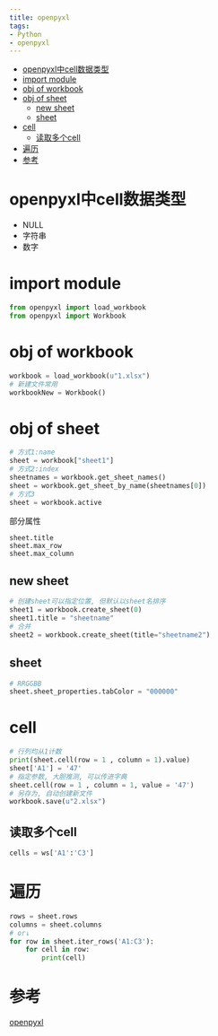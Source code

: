 ```yaml
---
title: openpyxl
tags:
- Python
- openpyxl
---
```

<!-- TOC -->

- [openpyxl中cell数据类型](#openpyxl中cell数据类型)
- [import module](#import-module)
- [obj of workbook](#obj-of-workbook)
- [obj of sheet](#obj-of-sheet)
    - [new sheet](#new-sheet)
    - [sheet](#sheet)
- [cell](#cell)
    - [读取多个cell](#读取多个cell)
- [遍历](#遍历)
- [参考](#参考)

<!-- /TOC -->
# openpyxl中cell数据类型

* NULL
* 字符串
* 数字

# import module

```python
from openpyxl import load_workbook
from openpyxl import Workbook
```
# obj of workbook

```python
workbook = load_workbook(u"1.xlsx")
# 新建文件常用
workbookNew = Workbook()
```

# obj of sheet

```python
# 方式1:name
sheet = workbook["sheet1"]
# 方式2:index
sheetnames = workbook.get_sheet_names()
sheet = workbook.get_sheet_by_name(sheetnames[0])
# 方式3
sheet = workbook.active
```

部分属性
```
sheet.title
sheet.max_row
sheet.max_column
```

## new sheet

```python
# 创建sheet可以指定位置, 但默认以sheet名排序
sheet1 = workbook.create_sheet(0)
sheet1.title = "sheetname"
# 合并
sheet2 = workbook.create_sheet(title="sheetname2")
```

## sheet
```python
# RRGGBB
sheet.sheet_properties.tabColor = "000000"
```

# cell

```python
# 行列均从1计数
print(sheet.cell(row = 1 , column = 1).value)
sheet['A1'] = '47'
# 指定参数, 大胆推测, 可以传进字典
sheet.cell(row = 1 , column = 1, value = '47')
# 另存为, 自动创建新文件
workbook.save(u"2.xlsx")
```

## 读取多个cell

```python
cells = ws['A1':'C3']
```

# 遍历

```python
rows = sheet.rows
columns = sheet.columns
# or↓
for row in sheet.iter_rows('A1:C3'):
    for cell in row:
        print(cell)
```


# 参考

[openpyxl](http://openpyxl.readthedocs.io/en/default/tutorial.html)